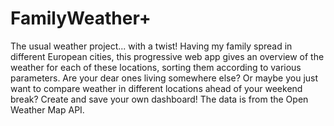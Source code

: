# FamilyWeather+

The usual weather project... with a twist! Having my family spread in different European cities, this progressive web app gives an overview of the weather for each of these locations, sorting them according to various parameters. Are your dear ones living somewhere else? Or maybe you just want to compare weather in different locations ahead of your weekend break? Create and save your own dashboard! The data is from the Open Weather Map API.
